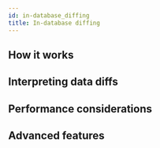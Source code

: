 ```yaml
---
id: in-database_diffing
title: In-database diffing
---
```


## How it works

## Interpreting data diffs

## Performance considerations

## Advanced features